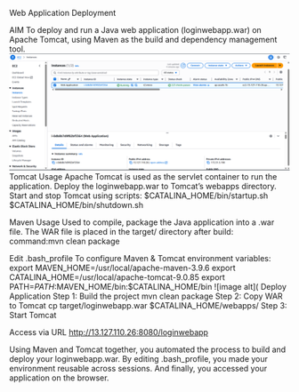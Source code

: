 Web Application Deployment

 AIM
To deploy and run a Java web application (loginwebapp.war) on Apache Tomcat, using Maven as the build and dependency management tool.
![image alt](https://github.com/gawali-priyanka/Brainwave_Matrix_Intern/blob/main/screenshots/Screenshot%202025-07-10%20170922.png?raw=true)
Tomcat Usage
Apache Tomcat is used as the servlet container to run the application.
Deploy the loginwebapp.war to Tomcat’s webapps directory.
Start and stop Tomcat using scripts:
$CATALINA_HOME/bin/startup.sh
$CATALINA_HOME/bin/shutdown.sh

Maven Usage
Used to compile, package the Java application into a .war file.
The WAR file is placed in the target/ directory after build:
command:mvn clean package

Edit .bash_profile
To configure Maven & Tomcat environment variables:
export MAVEN_HOME=/usr/local/apache-maven-3.9.6
export CATALINA_HOME=/usr/local/apache-tomcat-9.0.85
export PATH=$PATH:$MAVEN_HOME/bin:$CATALINA_HOME/bin
![image alt](
 Deploy Application
 Step 1: Build the project
 mvn clean package
Step 2: Copy WAR to Tomcat
cp target/loginwebapp.war $CATALINA_HOME/webapps/
Step 3: Start Tomcat

Access via URL
http://13.127.110.26:8080/loginwebapp

Using Maven and Tomcat together, you automated the process to build and deploy your loginwebapp.war.
By editing .bash_profile, you made your environment reusable across sessions.
And finally, you accessed your application on the browser.


